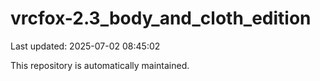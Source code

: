 # vrcfox-2.3_body_and_cloth_edition

Last updated: 2025-07-02 08:45:02

This repository is automatically maintained.
